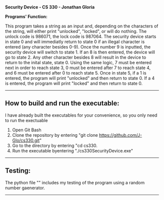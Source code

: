 **Security Device - CS 330 - Jonathan Gloria**

**Programs' Function:**

This program takes a string as an input and, depending on the characters of the string, will either print "unlocked", "locked", or will do nothing. 
The unlock code is 986071, the lock code is 987064. 
The security device starts in state 0 and will immediatly return to state 0 if an illegal character is entered (any character besides 0-9). 
Once the number 9 is inputted, the security device will switch to state 1. If an 8 is then entered, the device will go to state 2. Any other character besides 8 will result in the device to return to the inital state, state 0. 
Using the same logic, 7 must be entered next in order to reach state 3, 0 must be entered after 7 to reach state 4, and 6 must be entered after 0 to reach state 5.
Once in state 5, if a 1 is entered, the program will print "unlocked" and then return to state 0. If a 4 is entered, the program will print "locked" and then return to state 0.

---

## How to build and run the executable:
I have already built the executables for your convenience, so you only need to run the exectuable

1. Open Git Bash
2. Clone the repository by entering "git clone https://github.com/J-Glo/cs330.git"
3. Go to the directory by entering "cd cs330.
4. Run the executable byentering "./cs330SecurityDevice.exe"


---

## Testing:

The python file "" includes my testing of the program using a random number gaenerator.

---

